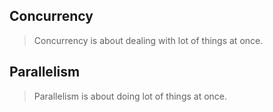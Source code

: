 ## Concurrency
> Concurrency is about dealing with lot of things at once.

## Parallelism
> Parallelism is about doing lot of things at once.



<!--stackedit_data:
eyJoaXN0b3J5IjpbLTEzNDEzOTk4NTMsMTU5OTYxODI0OV19
-->